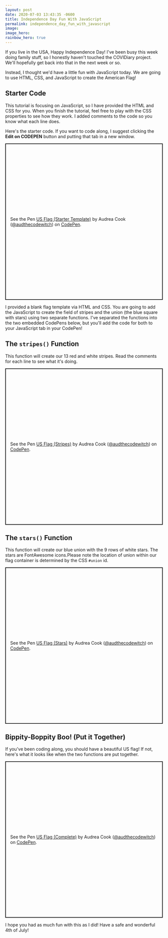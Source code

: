 ```yaml
---
layout: post
date: 2020-07-03 13:43:35 -0600
title: Independence Day Fun With JavaScript
permalink: independence_day_fun_with_javascript
image:
image_hero:
rainbow_hero: true
---
```

If you live in the USA, Happy Independence Day! I've been busy this week doing family stuff, so I honestly haven't touched the COVIDiary project. We'll hopefully get back into that in the next week or so.

Instead, I thought we'd have a little fun with JavaScript today. We are going to use HTML, CSS, and JavaScript to create the American Flag!

## Starter Code

This tutorial is focusing on JavaScript, so I have provided the HTML and CSS for you. When you finish the tutorial, feel free to play with the CSS properties to see how they work. I added comments to the code so you know what each line does.

Here's the starter code. If you want to code along, I suggest clicking the **Edit on CODEPEN** button and putting that tab in a new window.

<p class="codepen" data-height="500" data-theme-id="dark" data-default-tab="html,result" data-user="audthecodewitch" data-slug-hash="RwrxOxZ" style="height: 500px; box-sizing: border-box; display: flex; align-items: center; justify-content: center; border: 2px solid; margin: 1em 0; padding: 1em;" data-pen-title="US Flag (Starter Template)">
<span>See the Pen <a href="https://codepen.io/audthecodewitch/pen/RwrxOxZ">
US Flag (Starter Template)</a> by Audrea Cook (<a href="https://codepen.io/audthecodewitch">@audthecodewitch</a>)
on <a href="https://codepen.io">CodePen</a>.</span>
</p>
<script async src="https://static.codepen.io/assets/embed/ei.js"></script>

I provided a blank flag template via HTML and CSS. You are going to add the JavaScript to create the field of stripes and the union (the blue square with stars) using two separate functions. I've separated the functions into the two embedded CodePens below, but you'll add the code for both to your JavaScript tab in your CodePen!

## The `stripes()` Function

This function will create our 13 red and white stripes. Read the comments for each line to see what it's doing.

<p class="codepen" data-height="500" data-theme-id="dark" data-default-tab="js,result" data-user="audthecodewitch" data-slug-hash="jOWYRXR" style="height: 500px; box-sizing: border-box; display: flex; align-items: center; justify-content: center; border: 2px solid; margin: 1em 0; padding: 1em;" data-pen-title="US Flag (Stripes)">
<span>See the Pen <a href="https://codepen.io/audthecodewitch/pen/jOWYRXR">
US Flag (Stripes)</a> by Audrea Cook (<a href="https://codepen.io/audthecodewitch">@audthecodewitch</a>)
on <a href="https://codepen.io">CodePen</a>.</span>
</p>
<script async src="https://static.codepen.io/assets/embed/ei.js"></script>

## The `stars()` Function

This function will create our blue union with the 9 rows of white stars. The stars are FontAwesome icons.Please note the location of union within our flag container is determined by the CSS `#union` id. 

<p class="codepen" data-height="500" data-theme-id="dark" data-default-tab="js,result" data-user="audthecodewitch" data-slug-hash="bGEaJXz" style="height: 500px; box-sizing: border-box; display: flex; align-items: center; justify-content: center; border: 2px solid; margin: 1em 0; padding: 1em;" data-pen-title="US Flag (Stars)">
<span>See the Pen <a href="https://codepen.io/audthecodewitch/pen/bGEaJXz">
US Flag (Stars)</a> by Audrea Cook (<a href="https://codepen.io/audthecodewitch">@audthecodewitch</a>)
on <a href="https://codepen.io">CodePen</a>.</span>
</p>
<script async src="https://static.codepen.io/assets/embed/ei.js"></script>

## Bippity-Boppity Boo! (Put it Together)

If you've been coding along, you should have a beautiful US flag! If not, here's what it looks like when the two functions are put together.

<p class="codepen" data-height="500" data-theme-id="dark" data-default-tab="js,result" data-user="audthecodewitch" data-slug-hash="ExPbPQZ" style="height: 500px; box-sizing: border-box; display: flex; align-items: center; justify-content: center; border: 2px solid; margin: 1em 0; padding: 1em;" data-pen-title="US Flag (Complete)">
<span>See the Pen <a href="https://codepen.io/audthecodewitch/pen/ExPbPQZ">
US Flag (Complete)</a> by Audrea Cook (<a href="https://codepen.io/audthecodewitch">@audthecodewitch</a>)
on <a href="https://codepen.io">CodePen</a>.</span>
</p>
<script async src="https://static.codepen.io/assets/embed/ei.js"></script>

I hope you had as much fun with this as I did! Have a safe and wonderful 4th of July!
